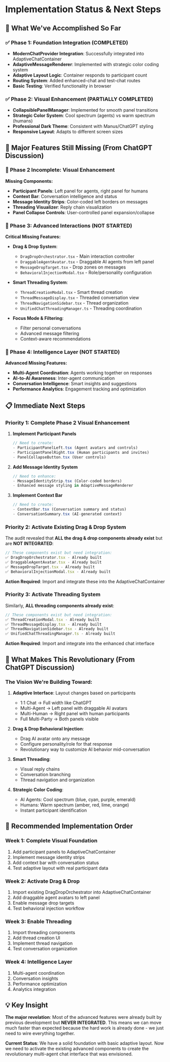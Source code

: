 # Implementation Status & Next Steps

## 🎯 What We've Accomplished So Far

### ✅ **Phase 1: Foundation Integration (COMPLETED)**
- **ModernChatProvider Integration**: Successfully integrated into AdaptiveChatContainer
- **AdaptiveMessageRenderer**: Implemented with strategic color coding system
- **Adaptive Layout Logic**: Container responds to participant count
- **Routing System**: Added enhanced-chat and test-chat routes
- **Basic Testing**: Verified functionality in browser

### ✅ **Phase 2: Visual Enhancement (PARTIALLY COMPLETED)**
- **CollapsiblePanelManager**: Implemented for smooth panel transitions
- **Strategic Color System**: Cool spectrum (agents) vs warm spectrum (humans)
- **Professional Dark Theme**: Consistent with Manus/ChatGPT styling
- **Responsive Layout**: Adapts to different screen sizes

## 🚨 **Major Features Still Missing (From ChatGPT Discussion)**

### 🔴 **Phase 2 Incomplete: Visual Enhancement**
**Missing Components:**
- **Participant Panels**: Left panel for agents, right panel for humans
- **Context Bar**: Conversation intelligence and status
- **Message Identity Strips**: Color-coded left borders on messages
- **Threading Visualizer**: Reply chain visualization
- **Panel Collapse Controls**: User-controlled panel expansion/collapse

### 🔴 **Phase 3: Advanced Interactions (NOT STARTED)**
**Critical Missing Features:**
- **Drag & Drop System**: 
  - `DragDropOrchestrator.tsx` - Main interaction controller
  - `DraggableAgentAvatar.tsx` - Draggable AI agents from left panel
  - `MessageDropTarget.tsx` - Drop zones on messages
  - `BehavioralInjectionModal.tsx` - Role/personality configuration

- **Smart Threading System**:
  - `ThreadCreationModal.tsx` - Smart thread creation
  - `ThreadMessageDisplay.tsx` - Threaded conversation view
  - `ThreadNavigationSidebar.tsx` - Thread organization
  - `UnifiedChatThreadingManager.ts` - Threading coordination

- **Focus Mode & Filtering**:
  - Filter personal conversations
  - Advanced message filtering
  - Context-aware recommendations

### 🔴 **Phase 4: Intelligence Layer (NOT STARTED)**
**Advanced Missing Features:**
- **Multi-Agent Coordination**: Agents working together on responses
- **AI-to-AI Awareness**: Inter-agent communication
- **Conversation Intelligence**: Smart insights and suggestions
- **Performance Analytics**: Engagement tracking and optimization

## 📋 **Immediate Next Steps**

### **Priority 1: Complete Phase 2 Visual Enhancement**

1. **Implement Participant Panels**
   ```typescript
   // Need to create:
   - ParticipantPanelLeft.tsx (Agent avatars and controls)
   - ParticipantPanelRight.tsx (Human participants and invites)
   - PanelCollapseButton.tsx (User controls)
   ```

2. **Add Message Identity System**
   ```typescript
   // Need to enhance:
   - MessageIdentityStrip.tsx (Color-coded borders)
   - Enhanced message styling in AdaptiveMessageRenderer
   ```

3. **Implement Context Bar**
   ```typescript
   // Need to create:
   - ContextBar.tsx (Conversation summary and status)
   - ConversationSummary.tsx (AI-generated context)
   ```

### **Priority 2: Activate Existing Drag & Drop System**

The audit revealed that **ALL the drag & drop components already exist** but are **NOT INTEGRATED**:

```typescript
// These components exist but need integration:
✅ DragDropOrchestrator.tsx - Already built
✅ DraggableAgentAvatar.tsx - Already built  
✅ MessageDropTarget.tsx - Already built
✅ BehavioralInjectionModal.tsx - Already built
```

**Action Required**: Import and integrate these into the AdaptiveChatContainer

### **Priority 3: Activate Threading System**

Similarly, **ALL threading components already exist**:

```typescript
// These components exist but need integration:
✅ ThreadCreationModal.tsx - Already built
✅ ThreadMessageDisplay.tsx - Already built
✅ ThreadNavigationSidebar.tsx - Already built
✅ UnifiedChatThreadingManager.ts - Already built
```

**Action Required**: Import and integrate into the enhanced chat interface

## 🎯 **What Makes This Revolutionary (From ChatGPT Discussion)**

### **The Vision We're Building Toward:**

1. **Adaptive Interface**: Layout changes based on participants
   - 1:1 Chat → Full width like ChatGPT
   - Multi-Agent → Left panel with draggable AI avatars
   - Multi-Human → Right panel with human participants
   - Full Multi-Party → Both panels visible

2. **Drag & Drop Behavioral Injection**:
   - Drag AI avatar onto any message
   - Configure personality/role for that response
   - Revolutionary way to customize AI behavior mid-conversation

3. **Smart Threading**:
   - Visual reply chains
   - Conversation branching
   - Thread navigation and organization

4. **Strategic Color Coding**:
   - AI Agents: Cool spectrum (blue, cyan, purple, emerald)
   - Humans: Warm spectrum (amber, red, lime, orange)
   - Instant participant identification

## 🚀 **Recommended Implementation Order**

### **Week 1: Complete Visual Foundation**
1. Add participant panels to AdaptiveChatContainer
2. Implement message identity strips
3. Add context bar with conversation status
4. Test adaptive layout with real participant data

### **Week 2: Activate Drag & Drop**
1. Import existing DragDropOrchestrator into AdaptiveChatContainer
2. Add draggable agent avatars to left panel
3. Enable message drop targets
4. Test behavioral injection workflow

### **Week 3: Enable Threading**
1. Import threading components
2. Add thread creation UI
3. Implement thread navigation
4. Test conversation organization

### **Week 4: Intelligence Layer**
1. Multi-agent coordination
2. Conversation insights
3. Performance optimization
4. Analytics integration

## 💡 **Key Insight**

**The major revelation**: Most of the advanced features were already built by previous development but **NEVER INTEGRATED**. This means we can move much faster than expected because the hard work is already done - we just need to wire everything together.

**Current Status**: We have a solid foundation with basic adaptive layout. Now we need to activate the existing advanced components to create the revolutionary multi-agent chat interface that was envisioned.

